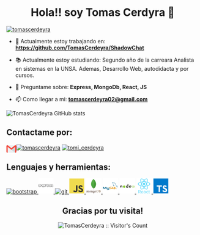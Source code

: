 <h1 align="center">Hola!! soy Tomas Cerdyra 👾</h1>

<p align="left"> <a href="https://github.com/ryo-ma/github-profile-trofeo"><img src ="https://github-profile-trophy.vercel.app/?username=tomascerdeyra" alt="tomascerdeyra" /></a> </p>

- 🔭 Actualmente estoy trabajando en: **https://github.com/TomasCerdeyra/ShadowChat**

- 📚 Actualmente estoy estudiando: Segundo año de la carreara Analista en sistemas en la UNSA. Ademas, Desarrollo Web, autodidacta y por cursos.

- 💬 Preguntame sobre: **Express, MongoDb, React, JS**

- 📫 Como llegar a mi: **tomascerdeyra02@gmail.com**

![TomasCerdeyra GitHub stats](https://github-readme-stats.vercel.app/api?username=TomasCerdeyra&show_icons=true&theme=tokyonight)

<h2 align="left">Contactame por:</h2>
<p align="izquierda">
<a href="https://linkedin.com/in/tomas-cerdeyra-007b01234" target="blank"><img align="center" src="https://raw.githubusercontent.com/rahuldkjain/github-profile-readme-generator/master/src/images/icons/Social/linked-in-alt.svg" alt="tomascerdeyra" height="30" width="40" /></a>
<a href="https://instagram.com/tomi_cerdeyraa" target="blank"><img align="center" src="https://raw.githubusercontent.com/rahuldkjain/github-profile-readme-generator/master/src/images/icons/Social/instagram.svg" alt="tomi_cerdeyra" height="30" width="40" /></a>
<a href="mailto:tomascerdeyra02@gmail.com">
  <img align="left" alt="Satyam Goyal | Gmail" width="26px" src="https://github.com/SatYu26/SatYu26/blob/master/Assets/Gmail.svg" />
</a>

<h2 align="left">Lenguajes y herramientas:</h2>
<p align="left"> <a href="https://getbootstrap.com" target="_blank" rel="noreferrer"> <img src="https://raw.githubusercontent.com/devicons/devicon /master/icons/bootstrap/bootstrap-plain-wordmark.svg" alt="bootstrap" width="40" height="40"/> </a> <a href="https://expressjs.com" target ="_blank" rel="noreferrer"> <img src="https://raw.githubusercontent.com/devicons/devicon/master/icons/express/express-original-wordmark.svg" alt="express" width= "40" altura="40"/> </a> <a href="https://git-scm.com/" target="_blank" rel="noreferrer"> <img src="https://www.vectorlogo.zone/logos/git-scm/git-scm-icon.svg" alt="git" width= "40" height="40"/> </a> <a href="https://developer.mozilla.org/en-US/docs/Web/JavaScript" target="_blank" rel="noreferrer"> <img src="https://raw.githubusercontent.com/devicons/devicon/master/icons/javascript/javascript-original.svg" alt="javascript" width="40" height="40"/> </ a> <a href="https://www.mongodb.com/" target="_blank" rel="noreferrer"> <img src="https://raw.githubusercontent.com/devicons/devicon/master/icons/mongodb/mongodb-original-wordmark.svg" alt="mongodb" width="40" height="40"/> </a> <a href="https:// www.mysql.com/" target="_blank" rel="noreferrer"> <img src="https://raw.githubusercontent.com/devicons/devicon/master/icons/mysql/mysql-original-wordmark.svg " alt="mysql" width="40" height="40"/> </a> <a href="https://nodejs.org" target="_blank" rel="noreferrer"> <img src= "https://raw.githubusercontent.com/devicons/devicon/master/icons/nodejs/nodejs-original-wordmark.svg" alt="nodejs" width="40" height="40"/> </a> <a href="https://reactjs.org/" target="_blank" rel="noreferrer"> <img src="https://raw.githubusercontent.com/devicons/devicon/master/icons/react/react-original-wordmark.svg" alt="react" width="40" height="40"/> </ a> <a href="https://www.typescriptlang.org/" target="_blank" rel="noreferrer"> <img src="https://raw.githubusercontent.com/devicons/devicon/master/icons/typescript/typescript-original.svg" alt="typescript" width="40" height="40"/> </a> </p>
<h2 align="center">Gracias por tu visita! </h2>

<p align="center"><img src="https://profile-counter.glitch.me/{TomasCerdeyra}/count.svg" alt="TomasCerdeyra :: Visitor's Count" /></p>
                                                                                                                                                                                                                                                                                                                                                                                                                                                                                                                                                                                                                                                                                                                                                                                                                                                                      
                                                                                                                                                                                                                                                                                                                                                                                                                                                                                                                                                                                                                                                                                                                                                                                                                                                                                           


